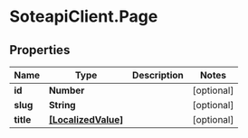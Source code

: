 # SoteapiClient.Page

## Properties
Name | Type | Description | Notes
------------ | ------------- | ------------- | -------------
**id** | **Number** |  | [optional] 
**slug** | **String** |  | [optional] 
**title** | [**[LocalizedValue]**](LocalizedValue.md) |  | [optional] 


